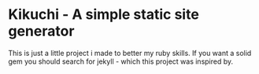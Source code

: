 # Kikuchi - A simple static site generator

This is just a little project i made to better my ruby skills. If you want a solid gem you should search for jekyll - which this project was inspired by.

